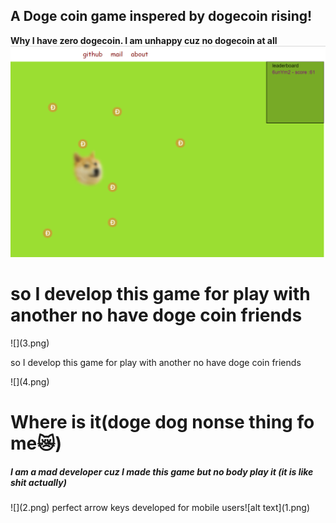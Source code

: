 ## A Doge coin game inspered by dogecoin rising!
<b>Why I have zero dogecoin. I am unhappy cuz no dogecoin at all</b>
![](1.png)
<h1>so I develop this game for play with another no have doge coin friends</h1>
![](3.png)
<p>so I develop this game for play with another no have doge coin friends</p>
![](4.png) 
<h1>Where is it(doge dog nonse thing fo me😿)</h1>
<h5>I am a mad developer cuz I made this game but no body play it (it is like shit actually)</h5>
![](2.png) 
perfect arrow keys 
developed for
mobile users![alt  text](1.png)

